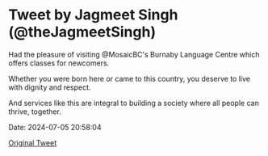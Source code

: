 # Tweet by Jagmeet Singh (@theJagmeetSingh)

Had the pleasure of visiting @MosaicBC's Burnaby Language Centre which offers classes for newcomers.

Whether you were born here or came to this country, you deserve to live with dignity and respect.

And services like this are integral to building a society where all people can thrive, together.

Date: 2024-07-05 20:58:04

[Original Tweet](https://x.com/theJagmeetSingh/status/1809330933679476831)
